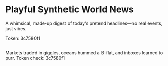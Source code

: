 # Playful Synthetic World News

A whimsical, made-up digest of today's pretend headlines—no real events, just vibes.

Token: 3c7580f1

## 

Markets traded in giggles, oceans hummed a B-flat, and inboxes learned to purr. Token check: 3c7580f1

## 



## 



## 



## 

